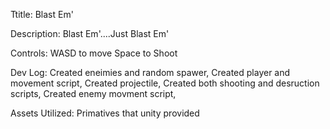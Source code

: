 Ttitle: Blast Em'

Description: Blast Em'....Just Blast Em'

Controls:
WASD to move 
Space to Shoot


Dev Log:
Created eneimies and random spawer, 
Created player and movement script, 
Created projectile, 
Created both shooting and desruction scripts,
Created enemy movment script,

Assets Utilized:
Primatives that unity provided
